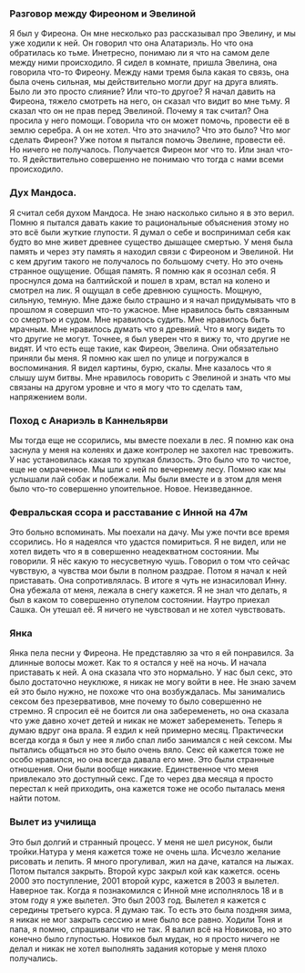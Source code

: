 ### Разговор между Фиреоном и Эвелиной
Я был у Фиреона. Он мне несколько раз рассказывал про Эвелину, и мы уже ходили к ней. Он говорил что она Алатариэль. Но что она обратилась ко тьме. Инетресно, понимаю ли я что на самом деле между ними происходило. Я сидел в комнате, пришла Эвелина, она говорила что-то Фиреону. Между нами тремя была какая то связь, она была очень сильная, мы действительно могли друг на друга влиять. Было ли это просто слияние? Или что-то другое? Я начал давить на Фиреона, тяжело смотреть на него, он сказал что видит во мне тьму. Я сказал что он не прав перед Эвелиной. Почему я так считал? Она просила у него помощи. Говорила что он может помочь, провести её в землю серебра. А он не хотел. Что это значило? Что это было? Что мог сделать Фиреон? Уже потом я пытался помочь Эвелине, провести её. Но ничего не получалось. Получается Фиреон мог что то. Или знал что-то. Я действительно совершенно не понимаю что тогда с нами всеми происходило.

### Дух Мандоса.
Я считал себя духом Мандоса. Не знаю насколько сильно я в это верил.  Помню я пытался давать какие то рациональные объяснения этому но это всё были жуткие глупости. Я думал о себе и воспринимал себя как будто во мне живет древнее существо дышащее смертью. У меня была память и через эту память я находил связи с Фиреоном и Эвелиной. Ни с кем другим такого не получалось по большому счету. Но это очень странное ощущение. Общая память. Я помню как я осознал себя. Я проснулся дома на балтийской и пошел в храм, встал на колено и смотрел на лик. Я ощущал в себе древнюю сущность. Мощную, сильную, темную. Мне даже было страшно и я начал придумывать что в прошлом я совершил что-то ужасное. Мне нравилось быть связанным со смертью и судом. Мне нравилось судить. Мне нравилось быть мрачным. Мне нравилось думать что я древний. Что я могу видеть то что другие не могут. Точнее, я был уверен что я вижу то, что другие не видят. И что есть еще такие, как Фиреон, Эвелина. Они обязательно приняли бы меня. Я помню как шел по улице и погружался в воспоминания. Я видел картины, бурю, скалы. Мне казалось что я слышу шум битвы. Мне нравилось говорить с Эвелиной и знать что мы связаны на другом уровне и что я могу что то сделать там, напряжением воли.

### Поход с Анариэль в Каннельярви
Мы тогда еще не ссорились, мы вместе поехали в лес. Я помню как она заснула у меня на коленях и даже контролер не захотел нас тревожить. У нас установилась какая то хрупкая близость. Это было что то чистое, еще не омраченное. Мы шли с ней по вечернему лесу. Помню как мы услышали лай собак и побежали. Мы были вместе и в этом для меня было что-то совершенно упоительное. Новое. Неизведанное.

### Февральская ссора и расставание с Инной на 47м
Это больно вспоминать. Мы поехали на дачу. Мы уже почти все время ссорились. Но я надеялся что удастся помириться. Я не видел, или не хотел видеть что я в совершенно неадекватном состоянии. Мы говорили. Я нёс какую то несусветную чушь. Говорил о том что сейчас чувствую, а чувства мои были в полном раздрае. Потом я начал к ней приставать. Она сопротивлялась. В итоге я чуть не изнасиловал Инну. Она убежала от меня, лежала в снегу кажется. Я не знал что делать, я был в каком то совершенно отупелом состоянии. Наутро приехал Сашка. Он утешал её. Я ничего не чувствовал и не хотел чувствовать.

### Янка
Янка пела песни у Фиреона. Не представляю за что я ей понравился. За длинные волосы может. Как то я остался у неё на ночь. И начала приставать к ней. А она сказала что это нормально. У нас был секс, это было достаточно неуклюже, я никак не могу войти в нее. Не знаю зачем ей это было нужно, не похоже что она возбуждалась. Мы занимались сексом без презервативов, мне почему то было совершенно не стремно. Я спросил её не боится ли она забеременеть, но она сказала что уже давно хочет детей и никак не может забеременеть. Теперь я думаю вдруг она врала. Я ездил к ней примерно месяц. Практически всегда когда я был у нее я либо спал либо занимался с ней сексом. Мы пытались общаться но это было очень вяло. Секс ей кажется тоже не особо нравился, но она всегда давала его мне. Это были странные отношения. Они были вообще никакие. Единственное что меня привлекало это доступный секс. Где то через два месяца я просто перестал к ней приходить, она кажется тоже не особо пыталась меня найти потом.

### Вылет из училища
Это был долгий и странный процесс. У меня не шел рисунок, были тройки.Натура у меня кажется тоже не очень шла. Исчезло желание рисовать и лепить. Я много прогуливал, жил на даче, катался на лыжах. Потом пытался закрыть. Второй курс закрыл кой как кажется. осень 2000 это поступление, 2001 второй курс, кажется в 2003 я вылетел. Наверное так. Когда я познакомился с Инной мне исполнялось 18 и в этом году я уже вылетел. Это был 2003 год. Вылетел я кажется с середины третьего курса. Я думаю так. То есть это была поздняя зима, я никак не мог закрыть сессию и мне было все равно. Ходили Тоня и папа, я помню, спрашивали что не так. Я валил всё на Новикова, но это конечно было глупостью. Новиков был мудак, но я просто ничего не делал и никак не хотел выполнять задания которые у меня плохо получались.
